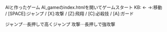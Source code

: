 AIと作ったゲーム
AI_gameのindex.htmlを開いてゲームスタート
KB: ← →:移動 / [SPACE]:ジャンプ / [X]:攻撃 / [Z]:飛翔 / [C]:必殺技 / [A]:ガード

ジャンプ⋯長押しで高くジャンプ
攻撃⋯長押しで強攻撃
